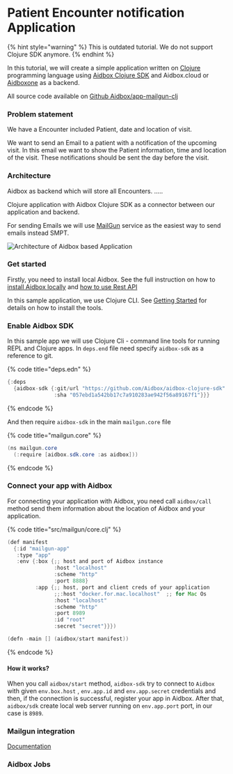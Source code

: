 # Patient Encounter notification Application

{% hint style="warning" %}
This is outdated tutorial. We do not support Clojure SDK anymore.
{% endhint %}

In this tutorial, we will create a simple application written on [Clojure](https://clojure.org/) programming language using [Aidbox Clojure SDK](https://github.com/Aidbox/aidbox-clojure-sdk) and Aidbox.cloud or [Aidboxone](https://www.health-samurai.io/aidbox) as a backend.

All source code available on [Github Aidbox/app-mailgun-clj](https://github.com/Aidbox/app-mailgun-clj)

### Problem statement

We have a Encounter included Patient, date and location of visit.

We want to send an Email to a patient with a notification of the upcoming visit. In this email we want to show the Patient information, time and location of the visit. These notifications should be sent the day before the visit.

### Architecture

Aidbox as backend which will store all Encounters. .....

Clojure application with Aidbox Clojure SDK as a connector between our application and backend.

For sending Emails we will use [MailGun](https://www.mailgun.com/) service as the easiest way to send emails instead SMPT.

![Architecture of Aidbox based Application](../../../../../.gitbook/assets/untitled-2.png)

### Get started

Firstly, you need to install local Aidbox. See the full instruction on how to [install Aidbox locally](broken-reference) and [how to use Rest API](broken-reference)

In this sample application, we use Clojure CLI. See [Getting Started](https://clojure.org/guides/getting_started) for details on how to install the tools.

### Enable Aidbox SDK

In this sample app we will use Clojure Cli - command line tools for running REPL and Clojure apps. In `deps.end` file need specify `aidbox-sdk` as a reference to git.

{% code title="deps.edn" %}
```java
{:deps 
  {aidbox-sdk {:git/url "https://github.com/Aidbox/aidbox-clojure-sdk" 
               :sha "057ebd1a542bb17c7a910283ae942f56a89167f1"}}}
```
{% endcode %}

And then require `aidbox-sdk` in the main `mailgun.core` file

{% code title="mailgun.core" %}
```java
(ns mailgun.core
  (:require [aidbox.sdk.core :as aidbox]))
```
{% endcode %}

### Connect your app with Aidbox

For connecting your application with Aidbox, you need call `aidbox/call` method send them information about the location of Aidbox and your application.

{% code title="src/mailgun/core.clj" %}
```java
(def manifest
  {:id "mailgun-app"
   :type "app"
   :env {:box {;; host and port of Aidbox instance
               :host "localhost"
               :scheme "http"
               :port 8888}
         :app {;; host, port and client creds of your application
               ;;:host "docker.for.mac.localhost"  ;; for Mac Os
               :host "localhost"
               :scheme "http"
               :port 8989
               :id "root"
               :secret "secret"}}})

(defn -main [] (aidbox/start manifest))
```
{% endcode %}

#### How it works?

When you call `aidbox/start` method, `aidbox-sdk` try to connect to `Aidbox` with given `env.box.host` , `env.app.id` and `env.app.secret` credentials and then, if the connection is successful, register your app in Aidbox. After that, `aidbox/sdk` create local web server running on `env.app.port` port, in our case is `8989`.

### Mailgun integration

[Documentation](https://github.com/Aidbox/documentation/blob/master/tutorials/send-email-message/README.md)

### Aidbox Jobs
